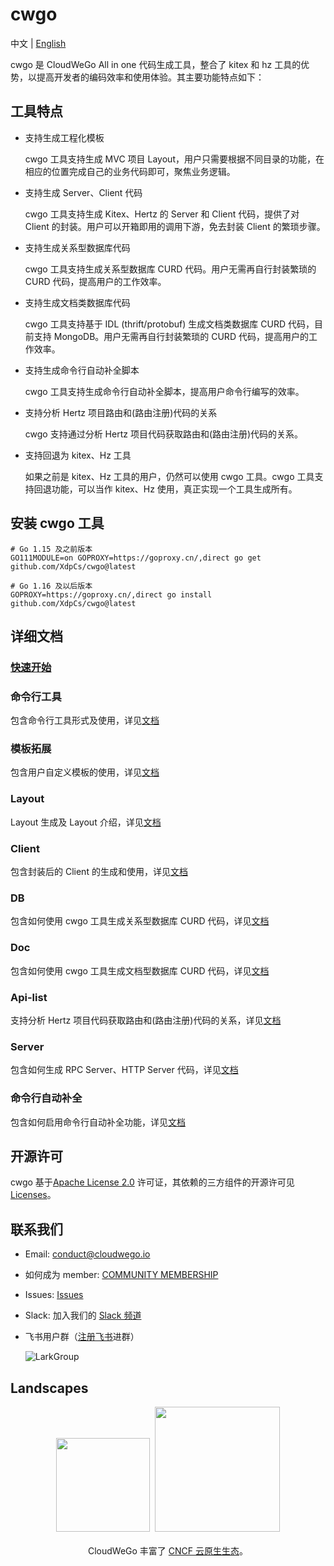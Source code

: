 # cwgo

中文 | [English](./README.md)

cwgo 是 CloudWeGo All in one 代码生成工具，整合了 kitex 和 hz 工具的优势，以提高开发者的编码效率和使用体验。其主要功能特点如下：

## 工具特点

- 支持生成工程化模板

  cwgo 工具支持生成 MVC 项目 Layout，用户只需要根据不同目录的功能，在相应的位置完成自己的业务代码即可，聚焦业务逻辑。

- 支持生成 Server、Client 代码

  cwgo 工具支持生成 Kitex、Hertz 的 Server 和 Client 代码，提供了对 Client 的封装。用户可以开箱即用的调用下游，免去封装 Client 的繁琐步骤。

- 支持生成关系型数据库代码

  cwgo 工具支持生成关系型数据库 CURD 代码。用户无需再自行封装繁琐的 CURD 代码，提高用户的工作效率。

- 支持生成文档类数据库代码

  cwgo 工具支持基于 IDL (thrift/protobuf) 生成文档类数据库 CURD 代码，目前支持 MongoDB。用户无需再自行封装繁琐的 CURD 代码，提高用户的工作效率。

- 支持生成命令行自动补全脚本

  cwgo 工具支持生成命令行自动补全脚本，提高用户命令行编写的效率。

- 支持分析 Hertz 项目路由和(路由注册)代码的关系

  cwgo 支持通过分析 Hertz 项目代码获取路由和(路由注册)代码的关系。

- 支持回退为 kitex、Hz 工具

  如果之前是 kitex、Hz 工具的用户，仍然可以使用 cwgo 工具。cwgo 工具支持回退功能，可以当作 kitex、Hz 使用，真正实现一个工具生成所有。

## 安装 cwgo 工具

```shell
# Go 1.15 及之前版本
GO111MODULE=on GOPROXY=https://goproxy.cn/,direct go get github.com/XdpCs/cwgo@latest

# Go 1.16 及以后版本
GOPROXY=https://goproxy.cn/,direct go install github.com/XdpCs/cwgo@latest
```

## 详细文档

### [快速开始](https://www.cloudwego.io/zh/docs/cwgo/getting-started/)

### 命令行工具

包含命令行工具形式及使用，详见[文档](https://www.cloudwego.io/zh/docs/cwgo/tutorials/cli/)

### 模板拓展

包含用户自定义模板的使用，详见[文档](https://www.cloudwego.cn/zh/docs/cwgo/tutorials/templete-extension/)

### Layout

Layout 生成及 Layout 介绍，详见[文档](https://www.cloudwego.io/zh/docs/cwgo/tutorials/layout/)

### Client

包含封装后的 Client 的生成和使用，详见[文档](https://www.cloudwego.io/zh/docs/cwgo/tutorials/client/)

### DB

包含如何使用 cwgo 工具生成关系型数据库 CURD 代码，详见[文档](https://www.cloudwego.io/zh/docs/cwgo/tutorials/db/)

### Doc 

包含如何使用 cwgo 工具生成文档型数据库 CURD 代码，详见[文档](https://www.cloudwego.cn/zh/docs/cwgo/tutorials/doc/)

### Api-list

支持分析 Hertz 项目代码获取路由和(路由注册)代码的关系，详见[文档](https://www.cloudwego.io/zh/docs/cwgo/tutorials/api-list)

### Server

包含如何生成 RPC Server、HTTP Server 代码，详见[文档](https://www.cloudwego.cn/zh/docs/cwgo/tutorials/server/)

### 命令行自动补全

包含如何启用命令行自动补全功能，详见[文档](https://www.cloudwego.cn/zh/docs/cwgo/tutorials/auto-completion/)

## 开源许可

cwgo 基于[Apache License 2.0](https://github.com/XdpCs/cwgo/blob/main/LICENSE) 许可证，其依赖的三方组件的开源许可见 [Licenses](https://github.com/XdpCs/cwgo/blob/main/licenses)。

## 联系我们

- Email: conduct@cloudwego.io
- 如何成为 member: [COMMUNITY MEMBERSHIP](https://github.com/cloudwego/community/blob/main/COMMUNITY_MEMBERSHIP.md)
- Issues: [Issues](https://github.com/XdpCs/cwgo/issues)
- Slack: 加入我们的 [Slack 频道](https://join.slack.com/t/cloudwego/shared_invite/zt-tmcbzewn-UjXMF3ZQsPhl7W3tEDZboA)
- 飞书用户群（[注册飞书](https://www.larksuite.com/zh_cn/download)进群）

  ![LarkGroup](images/lark_group_cn.png)

## Landscapes

<p align="center">
<img src="https://landscape.cncf.io/images/cncf-landscape-horizontal-color.svg" width="150"/>&nbsp;&nbsp;<img src="https://www.cncf.io/wp-content/uploads/2023/04/cncf-main-site-logo.svg" width="200"/>
<br/><br/>
CloudWeGo 丰富了 <a href="https://landscape.cncf.io/">CNCF 云原生生态</a>。
</p>
